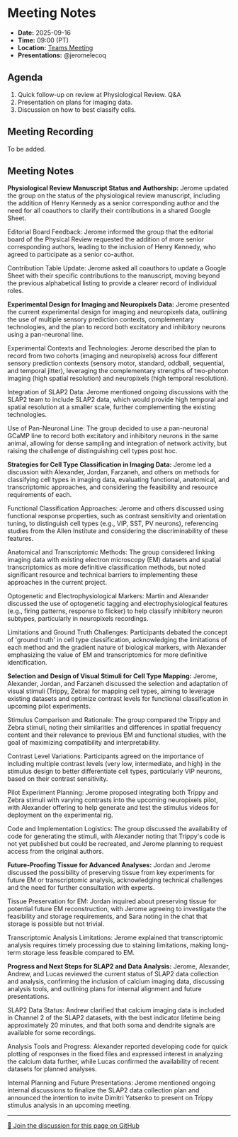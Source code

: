 # Meeting Notes
- **Date:** 2025-09-16
- **Time:** 09:00 (PT)
- **Location:** [Teams Meeting](https://teams.microsoft.com/l/meetup-join/19%3ameeting_Y2Q3MDViNGMtOTIwMC00ZjMzLTk3MjMtYWU3MDhiMzZjYmM1%40thread.v2/0?context=%7b%22Tid%22%3a%2232669cd6-737f-4b39-8bdd-d6951120d3fc%22%2c%22Oid%22%3a%229396d18b-b5cf-4bed-98a0-1cfb7dc82663%22%7d)
- **Presentations:** @jeromelecoq

## Agenda

1. Quick follow-up on review at Physiological Review. Q&A
3. Presentation on plans for imaging data.
4. Discussion on how to best classify cells.

## Meeting Recording

To be added.

## Meeting Notes 

**Physiological Review Manuscript Status and Authorship:** Jerome updated the group on the status of the physiological review manuscript, including the addition of Henry Kennedy as a senior corresponding author and the need for all coauthors to clarify their contributions in a shared Google Sheet. 

Editorial Board Feedback: Jerome informed the group that the editorial board of the Physical Review requested the addition of more senior corresponding authors, leading to the inclusion of Henry Kennedy, who agreed to participate as a senior co-author. 

Contribution Table Update: Jerome asked all coauthors to update a Google Sheet with their specific contributions to the manuscript, moving beyond the previous alphabetical listing to provide a clearer record of individual roles. 



**Experimental Design for Imaging and Neuropixels Data:** Jerome presented the current experimental design for imaging and neuropixels data, outlining the use of multiple sensory prediction contexts, complementary technologies, and the plan to record both excitatory and inhibitory neurons using a pan-neuronal line. 

Experimental Contexts and Technologies: Jerome described the plan to record from two cohorts (imaging and neuropixels) across four different sensory prediction contexts (sensory motor, standard, oddball, sequential, and temporal jitter), leveraging the complementary strengths of two-photon imaging (high spatial resolution) and neuropixels (high temporal resolution). 

Integration of SLAP2 Data: Jerome mentioned ongoing discussions with the SLAP2 team to include SLAP2 data, which would provide high temporal and spatial resolution at a smaller scale, further complementing the existing technologies. 

Use of Pan-Neuronal Line: The group decided to use a pan-neuronal GCaMP line to record both excitatory and inhibitory neurons in the same animal, allowing for dense sampling and integration of network activity, but raising the challenge of distinguishing cell types post hoc. 



**Strategies for Cell Type Classification in Imaging Data:** Jerome led a discussion with Alexander, Jordan, Farzaneh, and others on methods for classifying cell types in imaging data, evaluating functional, anatomical, and transcriptomic approaches, and considering the feasibility and resource requirements of each. 

Functional Classification Approaches: Jerome and others discussed using functional response properties, such as contrast sensitivity and orientation tuning, to distinguish cell types (e.g., VIP, SST, PV neurons), referencing studies from the Allen Institute and considering the discriminability of these features. 

Anatomical and Transcriptomic Methods: The group considered linking imaging data with existing electron microscopy (EM) datasets and spatial transcriptomics as more definitive classification methods, but noted significant resource and technical barriers to implementing these approaches in the current project. 

Optogenetic and Electrophysiological Markers:  Martin and Alexander discussed the use of optogenetic tagging and electrophysiological features (e.g., firing patterns, response to flicker) to help classify inhibitory neuron subtypes, particularly in neuropixels recordings. 

Limitations and Ground Truth Challenges: Participants debated the concept of 'ground truth' in cell type classification, acknowledging the limitations of each method and the gradient nature of biological markers, with Alexander emphasizing the value of EM and transcriptomics for more definitive identification. 



**Selection and Design of Visual Stimuli for Cell Type Mapping:** Jerome, Alexander, Jordan, and Farzaneh discussed the selection and adaptation of visual stimuli (Trippy, Zebra) for mapping cell types, aiming to leverage existing datasets and optimize contrast levels for functional classification in upcoming pilot experiments. 

Stimulus Comparison and Rationale: The group compared the Trippy and Zebra stimuli, noting their similarities and differences in spatial frequency content and their relevance to previous EM and functional studies, with the goal of maximizing compatibility and interpretability. 

Contrast Level Variations: Participants agreed on the importance of including multiple contrast levels (very low, intermediate, and high) in the stimulus design to better differentiate cell types, particularly VIP neurons, based on their contrast sensitivity. 

Pilot Experiment Planning: Jerome proposed integrating both Trippy and Zebra stimuli with varying contrasts into the upcoming neuropixels pilot, with Alexander offering to help generate and test the stimulus videos for deployment on the experimental rig. 

Code and Implementation Logistics: The group discussed the availability of code for generating the stimuli, with Alexander noting that Trippy's code is not yet published but could be recreated, and Jerome planning to request access from the original authors. 



**Future-Proofing Tissue for Advanced Analyses:** Jordan and Jerome discussed the possibility of preserving tissue from key experiments for future EM or transcriptomic analysis, acknowledging technical challenges and the need for further consultation with experts. 

Tissue Preservation for EM: Jordan inquired about preserving tissue for potential future EM reconstruction, with Jerome agreeing to investigate the feasibility and storage requirements, and Sara noting in the chat that storage is possible but not trivial. 

Transcriptomic Analysis Limitations: Jerome explained that transcriptomic analysis requires timely processing due to staining limitations, making long-term storage less feasible compared to EM. 



**Progress and Next Steps for SLAP2 and Data Analysis:** Jerome, Alexander, Andrew, and Lucas reviewed the current status of SLAP2 data collection and analysis, confirming the inclusion of calcium imaging data, discussing analysis tools, and outlining plans for internal alignment and future presentations. 

SLAP2 Data Status: Andrew clarified that calcium imaging data is included in Channel 2 of the SLAP2 datasets, with the best indicator lifetime being approximately 20 minutes, and that both soma and dendrite signals are available for some recordings. 

Analysis Tools and Progress: Alexander reported developing code for quick plotting of responses in the fixed files and expressed interest in analyzing the calcium data further, while Lucas confirmed the availability of recent datasets for planned analyses. 

Internal Planning and Future Presentations: Jerome mentioned ongoing internal discussions to finalize the SLAP2 data collection plan and announced the intention to invite Dimitri Yatsenko to present on Trippy stimulus analysis in an upcoming meeting. 

<!-- DISCUSSION_LINK_START -->
<div class="discussion-link">
    <hr>
    <p>
        <a href="https://github.com/AllenNeuralDynamics/openscope-community-predictive-processing/discussions/112" target="_blank">
            💬 Join the discussion for this page on GitHub
        </a>
    </p>
</div>
<!-- DISCUSSION_LINK_END -->
